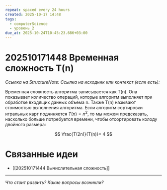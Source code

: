 ```yaml
---
repeat: spaced every 24 hours
created: 2025-10-17 14:48
tags:
  - computerScience
  - уровень_2
due_at: 2025-10-24T10:45:23.686+03:00
---
```

# 202510171448 Временная сложность T(n)

*Ссылка на StructureNote:*
*Ссылка на исходник или контекст (если есть):*

Временная сложность алгоритма записывается как T(n). Она показывает количество операций, которые алгоритм выполняет при обработке входящих данных объема n. Также T(n) называют стоимостью выполнения алгоритма. Если алгоритм сортировки игральных карт подчиняется $T(n) = n^2$, то мы можем предсказать, насколько больше потребуется времени, чтобы отсортировать колоду двойного размера:

$$
\frac{T(2n)}{T(n)}= 4
$$  

# Связанные идеи

- [[202510171444 Вычислительная сложность]]

---

*Что стоит развить? Какие вопросы возникли?*
